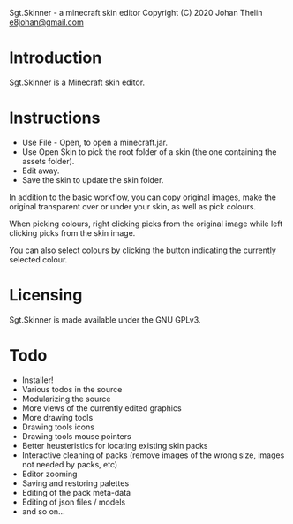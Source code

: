 Sgt.Skinner - a minecraft skin editor
Copyright (C) 2020 Johan Thelin e8johan@gmail.com

# Introduction

Sgt.Skinner is a Minecraft skin editor.

# Instructions

- Use File - Open, to open a minecraft.jar.
- Use Open Skin to pick the root folder of a skin (the one containing the assets folder).
- Edit away.
- Save the skin to update the skin folder.

In addition to the basic workflow, you can copy original images, make the original transparent over or under your skin, as well as pick colours. 

When picking colours, right clicking picks from the original image while left clicking picks from the skin image.

You can also select colours by clicking the button indicating the currently selected colour.

# Licensing

Sgt.Skinner is made available under the GNU GPLv3.

# Todo

- Installer!
- Various todos in the source
- Modularizing the source
- More views of the currently edited graphics
- More drawing tools
- Drawing tools icons
- Drawing tools mouse pointers
- Better heusteristics for locating existing skin packs
- Interactive cleaning of packs (remove images of the wrong size, images not needed by packs, etc)
- Editor zooming
- Saving and restoring palettes
- Editing of the pack meta-data
- Editing of json files / models
- and so on...